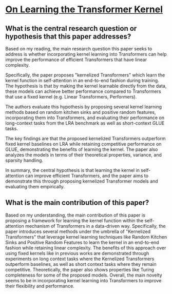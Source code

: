 # [On Learning the Transformer Kernel](https://arxiv.org/abs/2110.08323v2)

## What is the central research question or hypothesis that this paper addresses?

 Based on my reading, the main research question this paper seeks to address is whether incorporating kernel learning into Transformers can help improve the performance of efficient Transformers that have linear complexity. 

Specifically, the paper proposes "kernelized Transformers" which learn the kernel function in self-attention in an end-to-end fashion during training. The hypothesis is that by making the kernel learnable directly from the data, these models can achieve better performance compared to Transformers that use a fixed kernel (e.g. Linear Transformers, Performers). 

The authors evaluate this hypothesis by proposing several kernel learning methods based on random kitchen sinks and positive random features, incorporating them into Transformers, and evaluating their performance on long-context tasks from the LRA benchmark as well as short-context GLUE tasks. 

The key findings are that the proposed kernelized Transformers outperform fixed kernel baselines on LRA while retaining competitive performance on GLUE, demonstrating the benefits of learning the kernel. The paper also analyzes the models in terms of their theoretical properties, variance, and sparsity handling.

In summary, the central hypothesis is that learning the kernel in self-attention can improve efficient Transformers, and the paper aims to demonstrate this through proposing kernelized Transformer models and evaluating them empirically.


## What is the main contribution of this paper?

 Based on my understanding, the main contribution of this paper is proposing a framework for learning the kernel function within the self-attention mechanism of Transformers in a data-driven way. Specifically, the paper introduces several methods under the umbrella of "Kernelized Transformers" that leverage kernel learning techniques like Random Kitchen Sinks and Positive Random Features to learn the kernel in an end-to-end fashion while retaining linear complexity. The benefits of this approach over using fixed kernels like in previous works are demonstrated through experiments on long context tasks where the Kernelized Transformers outperform baselines, as well as short context tasks where they remain competitive. Theoretically, the paper also shows properties like Turing completeness for some of the proposed models. Overall, the main novelty seems to be in incorporating kernel learning into Transformers to improve their flexibility and performance.
